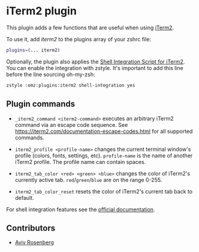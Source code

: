 # iTerm2 plugin

This plugin adds a few functions that are useful when using
[iTerm2](https://www.iterm2.com/).

To use it, add _iterm2_ to the plugins array of your zshrc file:

```sh
plugins=(... iterm2)
```

Optionally, the plugin also applies the
[Shell Integration Script for iTerm2](https://iterm2.com/documentation-shell-integration.html).
You can enable the integration with zstyle. It's important to add this line
before the line sourcing oh-my-zsh:

```sh
zstyle :omz:plugins:iterm2 shell-integration yes
```

## Plugin commands

-   `_iterm2_command <iterm2-command>` executes an arbitrary iTerm2 command via
    an escape code sequence. See
    https://iterm2.com/documentation-escape-codes.html for all supported
    commands.

-   `iterm2_profile <profile-name>` changes the current terminal window's
    profile (colors, fonts, settings, etc). `profile-name` is the name of
    another iTerm2 profile. The profile name can contain spaces.

-   `iterm2_tab_color <red> <green> <blue>` changes the color of iTerm2's
    currently active tab. `red`/`green`/`blue` are on the range 0-255.

-   `iterm2_tab_color_reset` resets the color of iTerm2's current tab back to
    default.

For shell integration features see the
[official documentation](https://iterm2.com/documentation-shell-integration.html).

## Contributors

-   [Aviv Rosenberg](https://github.com/avivrosenberg)
